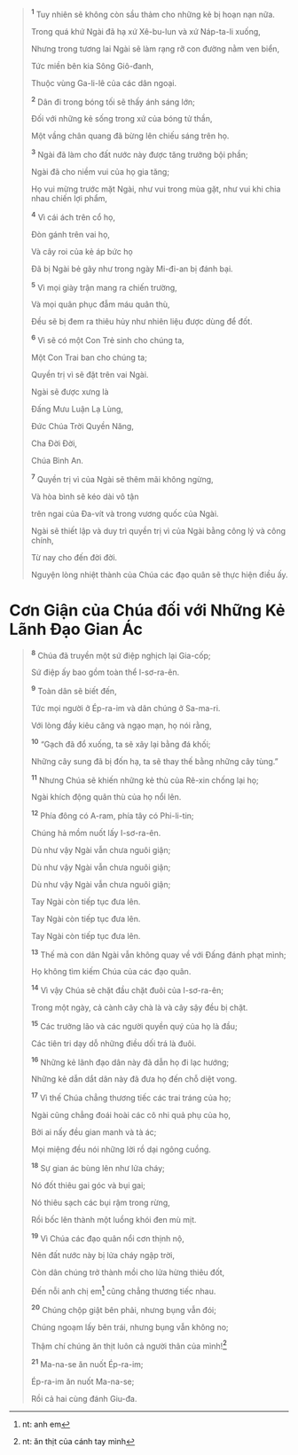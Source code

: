 > <sup><b>1</b></sup> Tuy nhiên sẽ không còn sầu thảm cho những kẻ bị hoạn nạn nữa.
>
> Trong quá khứ Ngài đã hạ xứ Xê-bu-lun và xứ Náp-ta-li xuống,
>
> Nhưng trong tương lai Ngài sẽ làm rạng rỡ con đường nằm ven biển,
>
> Tức miền bên kia Sông Giô-đanh,
>
> Thuộc vùng Ga-li-lê của các dân ngoại.
>
> <sup><b>2</b></sup> Dân đi trong bóng tối sẽ thấy ánh sáng lớn;
>
> Ðối với những kẻ sống trong xứ của bóng tử thần,
>
> Một vầng chân quang đã bừng lên chiếu sáng trên họ.
>
> <sup><b>3</b></sup> Ngài đã làm cho đất nước này được tăng trưởng bội phần;
>
> Ngài đã cho niềm vui của họ gia tăng;
>
> Họ vui mừng trước mặt Ngài, như vui trong mùa gặt, như vui khi chia nhau chiến lợi phẩm,
>
> <sup><b>4</b></sup> Vì cái ách trên cổ họ,
>
> Ðòn gánh trên vai họ,
>
> Và cây roi của kẻ áp bức họ
>
> Ðã bị Ngài bẻ gãy như trong ngày Mi-đi-an bị đánh bại.
>
> <sup><b>5</b></sup> Vì mọi giày trận mang ra chiến trường,
>
> Và mọi quân phục đẫm máu quân thù,
>
> Ðều sẽ bị đem ra thiêu hủy như nhiên liệu được dùng để đốt.
>
> <sup><b>6</b></sup> Vì sẽ có một Con Trẻ sinh cho chúng ta,
>
> Một Con Trai ban cho chúng ta;
>
> Quyền trị vì sẽ đặt trên vai Ngài.
>
> Ngài sẽ được xưng là
>
> Ðấng Mưu Luận Lạ Lùng,
>
> Ðức Chúa Trời Quyền Năng,
>
> Cha Ðời Ðời,
>
> Chúa Bình An.
>
> <sup><b>7</b></sup> Quyền trị vì của Ngài sẽ thêm mãi không ngừng,
>
> Và hòa bình sẽ kéo dài vô tận
>
> trên ngai của Ða-vít và trong vương quốc của Ngài.
>
> Ngài sẽ thiết lập và duy trì quyền trị vì của Ngài bằng công lý và công chính,
>
> Từ nay cho đến đời đời.
>
> Nguyện lòng nhiệt thành của Chúa các đạo quân sẽ thực hiện điều ấy.

# Cơn Giận của Chúa đối với Những Kẻ Lãnh Ðạo Gian Ác

> <sup><b>8</b></sup> Chúa đã truyền một sứ điệp nghịch lại Gia-cốp;
>
> Sứ điệp ấy bao gồm toàn thể I-sơ-ra-ên.
>
> <sup><b>9</b></sup> Toàn dân sẽ biết đến,
>
> Tức mọi người ở Ép-ra-im và dân chúng ở Sa-ma-ri.
>
> Với lòng đầy kiêu căng và ngạo mạn, họ nói rằng,
>
> <sup><b>10</b></sup> “Gạch đã đổ xuống, ta sẽ xây lại bằng đá khối;
>
> Những cây sung đã bị đốn hạ, ta sẽ thay thế bằng những cây tùng.”
>
> <sup><b>11</b></sup> Nhưng Chúa sẽ khiến những kẻ thù của Rê-xin chống lại họ;
>
> Ngài khích động quân thù của họ nổi lên.
>
> <sup><b>12</b></sup> Phía đông có A-ram, phía tây có Phi-li-tin;
>
> Chúng hả mồm nuốt lấy I-sơ-ra-ên.
>
> Dù như vậy Ngài vẫn chưa nguôi giận;
>
> Dù như vậy Ngài vẫn chưa nguôi giận;
>
> Dù như vậy Ngài vẫn chưa nguôi giận;
>
> Tay Ngài còn tiếp tục đưa lên.
>
> Tay Ngài còn tiếp tục đưa lên.
>
> Tay Ngài còn tiếp tục đưa lên.
>
> <sup><b>13</b></sup> Thế mà con dân Ngài vẫn không quay về với Ðấng đánh phạt mình;
>
> Họ không tìm kiếm Chúa của các đạo quân.
>
> <sup><b>14</b></sup> Vì vậy Chúa sẽ chặt đầu chặt đuôi của I-sơ-ra-ên;
>
> Trong một ngày, cả cành cây chà là và cây sậy đều bị chặt.
>
> <sup><b>15</b></sup> Các trưởng lão và các người quyền quý của họ là đầu;
>
> Các tiên tri dạy dỗ những điều dối trá là đuôi.
>
> <sup><b>16</b></sup> Những kẻ lãnh đạo dân này đã dẫn họ đi lạc hướng;
>
> Những kẻ dẫn dắt dân này đã đưa họ đến chỗ diệt vong.
>
> <sup><b>17</b></sup> Vì thế Chúa chẳng thương tiếc các trai tráng của họ;
>
> Ngài cũng chẳng đoái hoài các cô nhi quả phụ của họ,
>
> Bởi ai nấy đều gian manh và tà ác;
>
> Mọi miệng đều nói những lời rồ dại ngông cuồng.
>
> <sup><b>18</b></sup> Sự gian ác bùng lên như lửa cháy;
>
> Nó đốt thiêu gai góc và bụi gai;
>
> Nó thiêu sạch các bụi rậm trong rừng,
>
> Rồi bốc lên thành một luồng khói đen mù mịt.
>
> <sup><b>19</b></sup> Vì Chúa các đạo quân nổi cơn thịnh nộ,
>
> Nên đất nước này bị lửa cháy ngập trời,
>
> Còn dân chúng trở thành mồi cho lửa hừng thiêu đốt,
>
> Ðến nỗi anh chị em[^1-2e098a36-dd86-400a-a815-20ba334072dd] cũng chẳng thương tiếc nhau.
>
> <sup><b>20</b></sup> Chúng chộp giật bên phải, nhưng bụng vẫn đói;
>
> Chúng ngoạm lấy bên trái, nhưng bụng vẫn không no;
>
> Thậm chí chúng ăn thịt luôn cả người thân của mình![^2-2e098a36-dd86-400a-a815-20ba334072dd]
>
> <sup><b>21</b></sup> Ma-na-se ăn nuốt Ép-ra-im;
>
> Ép-ra-im ăn nuốt Ma-na-se;
>
> Rồi cả hai cùng đánh Giu-đa.

[^1-2e098a36-dd86-400a-a815-20ba334072dd]: nt: anh em

[^2-2e098a36-dd86-400a-a815-20ba334072dd]: nt: ăn thịt của cánh tay mình

